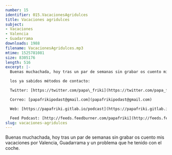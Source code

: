 ```yaml
---
number: 15
identifier: 015.VacacionesAgridulces
title: Vacaciones agridulces
subject:
- Vacaciones
- Valencia
- Guadarrama
downloads: 1988
filename: VacacionesAgridulces.mp3
mtime: 1525781081
size: 8305176
length: 516
excerpt: |-
  Buenas muchachada, hoy tras un par de semanas sin grabar os cuento mis vacaciones por Valencia, Guadarrama y un problema que he tenido con el coche.

  los ya sabidos métodos de contacto:

  Twitter: [https://twitter.com/papa\_friki](https://twitter.com/papa_friki)

  Correo: [papafrikipodast@gmail.com](papafrikipodast@gmail.com)

  Web: [https://papafriki.gitlab.io/podcast](https://papafriki.gitlab.io/podcast)

  Feed Podcast: [http://feeds.feedburner.com/papafriki](http://feeds.feedburner.com/papafriki)
slug: vacaciones-agridulces
---
```

Buenas muchachada, hoy tras un par de semanas sin grabar os cuento mis vacaciones por Valencia, Guadarrama y un problema que he tenido con el coche.
